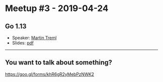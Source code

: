 # Meetup #3 - 2019-04-24

## Go 1.13

- Speaker: [Martin Treml](https://martin.treml.dev)
- Slides: [pdf](go-1.13.pdf)

---

## You want to talk about something?
https://goo.gl/forms/khR6gR2yMebPzNWK2
